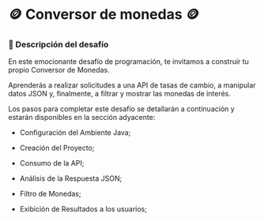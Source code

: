 # 🪙 Conversor de monedas 🪙


### 📎 Descripción del desafío

En este emocionante desafío de programación, te invitamos a construir tu propio Conversor de Monedas.

Aprenderás a realizar solicitudes a una API de tasas de cambio, a manipular datos JSON y, finalmente, a filtrar y mostrar las monedas de interés.

Los pasos para completar este desafío se detallarán a continuación y estarán disponibles en la sección adyacente:

* Configuración del Ambiente Java;

* Creación del Proyecto;

* Consumo de la API;

* Análisis de la Respuesta JSON;

* Filtro de Monedas;

* Exibición de Resultados a los usuarios;




